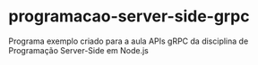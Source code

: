 # programacao-server-side-grpc

Programa exemplo criado para a aula APIs gRPC da disciplina de Programação Server-Side em Node.js